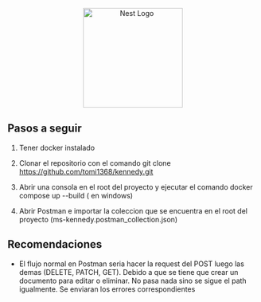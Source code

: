 <p align="center">
  <a href="http://nestjs.com/" target="blank"><img src="https://nestjs.com/img/logo-small.svg" width="200" alt="Nest Logo" /></a>
</p>

[circleci-image]: https://img.shields.io/circleci/build/github/nestjs/nest/master?token=abc123def456
[circleci-url]: https://circleci.com/gh/nestjs/nest

</p>

## Pasos a seguir 

1. Tener docker instalado

2. Clonar el repositorio con el comando git clone https://github.com/tomi1368/kennedy.git

3. Abrir una consola en el root del proyecto y ejecutar el comando docker compose up --build ( en windows) 

3. Abrir Postman e importar la coleccion que se encuentra en el root del proyecto (ms-kennedy.postman_collection.json)

## Recomendaciones
  - El flujo normal en Postman seria hacer la request del POST luego las demas (DELETE, PATCH, GET). Debido a que se tiene que crear un documento para editar o eliminar. 
    No pasa nada sino se sigue el path igualmente. Se enviaran los errores correspondientes 
